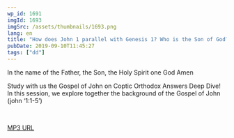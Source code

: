 ```yaml
---
wp_id: 1691
imgId: 1693
imgSrc: /assets/thumbnails/1693.png
lang: en
title: "How does John 1 parallel with Genesis 1? Who is the Son of God?"
pubDate: 2019-09-10T11:45:27
tags: ["dd"]
---
```

<!-- page: 6 -->

<p>In the name of the Father, the Son, the Holy Spirit one God Amen</p>
<p>Study with us the Gospel of John on Coptic Orthodox Answers Deep Dive! In this session, we explore together the background of the Gospel of John (john ‘1:1-5’)</p>
<p>&nbsp;</p>
<p><a href="https://drive.google.com/open?id=1sz3g-u52jlHsVGNzYTL6hZ-nmR8V0xHV">MP3 URL</a></p>
<p>&nbsp;</p>

